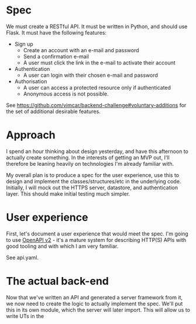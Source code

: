 # Spec

We must create a RESTful API. It must be written in Python, and should use Flask. It must have the following features:

* Sign up
    - Create an account with an e-mail and password
    - Send a confirmation e-mail
    - A user must click the link in the e-mail to activate their account
* Authentication
    - A user can login with their chosen e-mail and password
* Authorisation
    - A user can access a protected resource only if authenticated
    - Anonymous access is not possible.

See https://github.com/vimcar/backend-challenge#voluntary-additions for the set of additional desirable features.

# Approach

I spend an hour thinking about design yesterday, and have this afternoon to actually create something. In the interests of getting an MVP out, I'll therefore be leaning heavily on technologies I'm already familiar with.

My overall plan is to produce a spec for the user experience, use this to design and implement the classes/structures/etc in the underlying code. Initially, I will mock out the HTTPS server, datastore, and authentication layer. This should make initial testing much simpler.

# User experience

First, let's document a user experience that would meet the spec. I'm going to use [OpenAPI v2](https://github.com/OAI/OpenAPI-Specification/blob/master/versions/2.0.md) - it's a mature system for describing HTTP(S) APIs with good tooling and with which I am very familiar.

See api.yaml.

# The actual back-end

Now that we've written an API and generated a server framework from it, we now need to create the logic to actually implement the spec. We'll put this in its own module, which the server will later import. This will allow us to write UTs in the 
